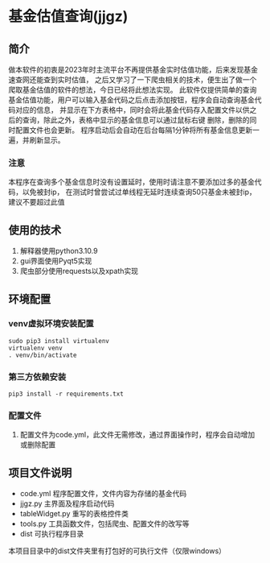 # 基金估值查询(jjgz)
## 简介
做本软件的初衷是2023年时主流平台不再提供基金实时估值功能，后来发现基金速查网还能查到实时估值，
之后又学习了一下爬虫相关的技术，便生出了做一个爬取基金估值的软件的想法，今日已经将此想法实现。
此软件仅提供简单的查询基金估值功能，用户可以输入基金代码之后点击添加按钮，程序会自动查询基金代码对应的信息，
并显示在下方表格中，同时会将此基金代码存入配置文件以供之后的查询，除此之外，表格中显示的基金信息可以通过鼠标右键
删除，删除的同时配置文件也会更新。
程序启动后会自动在后台每隔1分钟将所有基金信息更新一遍，并刷新显示。

### 注意
本程序在查询多个基金信息时没有设置延时，使用时请注意不要添加过多的基金代码，以免被封ip，
在测试时曾尝试过单线程无延时连续查询50只基金未被封ip，建议不要超过此值

## 使用的技术
1. 解释器使用python3.10.9
2. gui界面使用Pyqt5实现
3. 爬虫部分使用requests以及xpath实现

## 环境配置
### venv虚拟环境安装配置
```
sudo pip3 install virtualenv
virtualenv venv
. venv/bin/activate
```

### 第三方依赖安装
```
pip3 install -r requirements.txt

```
### 配置文件
1. 配置文件为code.yml，此文件无需修改，通过界面操作时，程序会自动增加或删除配置

## 项目文件说明 
- code.yml  程序配置文件，文件内容为存储的基金代码
- jjgz.py  主界面及程序启动代码
- tableWidget.py  重写的表格控件类
- tools.py  工具函数文件，包括爬虫、配置文件的改写等
- dist  可执行程序目录


本项目目录中的dist文件夹里有打包好的可执行文件（仅限windows）
